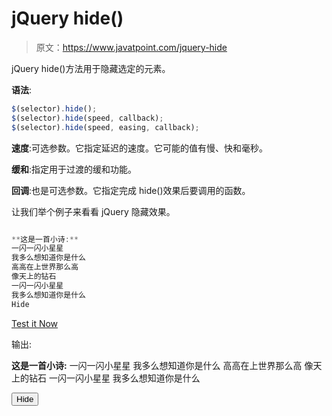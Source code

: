 # jQuery hide()

> 原文：<https://www.javatpoint.com/jquery-hide>

jQuery hide()方法用于隐藏选定的元素。

**语法**:

```js
$(selector).hide();
$(selector).hide(speed, callback);
$(selector).hide(speed, easing, callback);

```

**速度**:可选参数。它指定延迟的速度。它可能的值有慢、快和毫秒。

**缓和**:指定用于过渡的缓和功能。

**回调**:也是可选参数。它指定完成 hide()效果后要调用的函数。

让我们举个例子来看看 jQuery 隐藏效果。

```js

**这是一首小诗:** 
一闪一闪小星星
我多么想知道你是什么
高高在上世界那么高
像天上的钻石
一闪一闪小星星
我多么想知道你是什么
Hide

```

[Test it Now](https://www.javatpoint.com/oprweb/test.jsp?filename=jqueryhide1)

输出:

**这是一首小诗:**
一闪一闪小星星
我多么想知道你是什么
高高在上世界那么高
像天上的钻石
一闪一闪小星星
我多么想知道你是什么

<button id="hide">Hide</button>